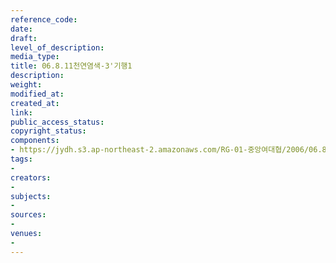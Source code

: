 ```yaml
---
reference_code: 
date: 
draft: 
level_of_description: 
media_type: 
title: 06.8.11천연염색-3'기행1
description: 
weight: 
modified_at: 
created_at: 
link: 
public_access_status: 
copyright_status: 
components:
- https://jydh.s3.ap-northeast-2.amazonaws.com/RG-01-중앙여대협/2006/06.8.11천연염색-3'기행1.jpg
tags:
- 
creators:
- 
subjects:
- 
sources:
- 
venues:
- 
---
```

